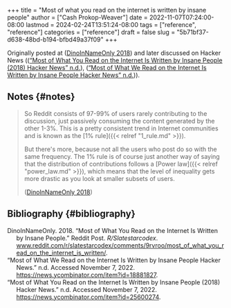 +++
title = "Most of what you read on the internet is written by insane people"
author = ["Cash Prokop-Weaver"]
date = 2022-11-07T07:24:00-08:00
lastmod = 2024-02-24T13:51:24-08:00
tags = ["reference", "reference"]
categories = ["reference"]
draft = false
slug = "5b71bf37-d638-48bd-b194-bfbd49a37f09"
+++

Originally posted at (<a href="#citeproc_bib_item_1">DinoInNameOnly 2018</a>) and later discussed on Hacker News ((<a href="#citeproc_bib_item_3">“Most of What You Read on the Internet Is Written by Insane People (2018) Hacker News” n.d.</a>), (<a href="#citeproc_bib_item_2">“Most of What We Read on the Internet Is Written by Insane People Hacker News” n.d.</a>)).


## Notes {#notes}

> So Reddit consists of 97-99% of users rarely contributing to the discussion, just passively consuming the content generated by the other 1-3%. This is a pretty consistent trend in Internet communities and is known as the [1% rule]({{< relref "1_rule.md" >}}).
>
> But there's more, because not all the users who post do so with the same frequency. The 1% rule is of course just another way of saying that the distribution of contributions follows a [Power law]({{< relref "power_law.md" >}}), which means that the level of inequality gets more drastic as you look at smaller subsets of users.
>
> (<a href="#citeproc_bib_item_1">DinoInNameOnly 2018</a>)


## Bibliography {#bibliography}

<style>.csl-entry{text-indent: -1.5em; margin-left: 1.5em;}</style><div class="csl-bib-body">
  <div class="csl-entry"><a id="citeproc_bib_item_1"></a>DinoInNameOnly. 2018. “Most of What You Read on the Internet Is Written by Insane People.” Reddit Post. <i>R/Slatestarcodex</i>. <a href="www.reddit.com/r/slatestarcodex/comments/9rvroo/most_of_what_you_read_on_the_internet_is_written/">www.reddit.com/r/slatestarcodex/comments/9rvroo/most_of_what_you_read_on_the_internet_is_written/</a>.</div>
  <div class="csl-entry"><a id="citeproc_bib_item_2"></a>“Most of What We Read on the Internet Is Written by Insane People Hacker News.” n.d. Accessed November 7, 2022. <a href="https://news.ycombinator.com/item?id=18881827">https://news.ycombinator.com/item?id=18881827</a>.</div>
  <div class="csl-entry"><a id="citeproc_bib_item_3"></a>“Most of What You Read on the Internet Is Written by Insane People (2018) Hacker News.” n.d. Accessed November 7, 2022. <a href="https://news.ycombinator.com/item?id=25600274">https://news.ycombinator.com/item?id=25600274</a>.</div>
</div>
